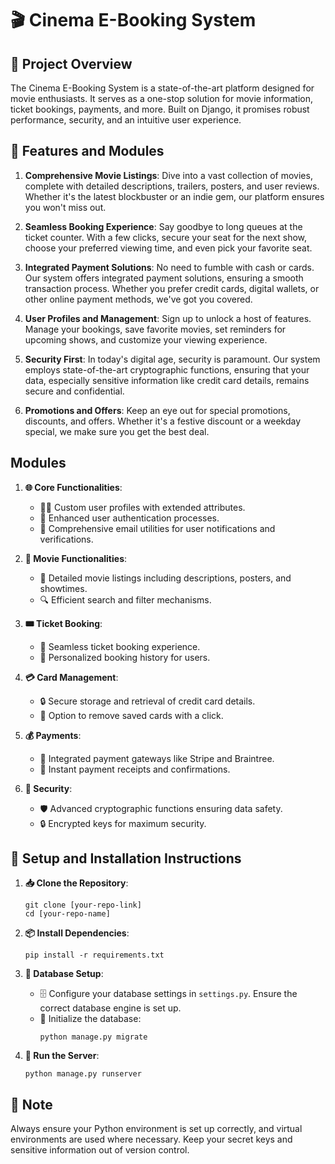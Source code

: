
# 🎬 Cinema E-Booking System

## 🌟 Project Overview

The Cinema E-Booking System is a state-of-the-art platform designed for movie enthusiasts. It serves as a one-stop solution for movie information, ticket bookings, payments, and more. Built on Django, it promises robust performance, security, and an intuitive user experience.

## 🚀 Features and Modules

1. **Comprehensive Movie Listings**: Dive into a vast collection of movies, complete with detailed descriptions, trailers, posters, and user reviews. Whether it's the latest blockbuster or an indie gem, our platform ensures you won't miss out.

2. **Seamless Booking Experience**: Say goodbye to long queues at the ticket counter. With a few clicks, secure your seat for the next show, choose your preferred viewing time, and even pick your favorite seat.

3. **Integrated Payment Solutions**: No need to fumble with cash or cards. Our system offers integrated payment solutions, ensuring a smooth transaction process. Whether you prefer credit cards, digital wallets, or other online payment methods, we've got you covered.

4. **User Profiles and Management**: Sign up to unlock a host of features. Manage your bookings, save favorite movies, set reminders for upcoming shows, and customize your viewing experience.

5. **Security First**: In today's digital age, security is paramount. Our system employs state-of-the-art cryptographic functions, ensuring that your data, especially sensitive information like credit card details, remains secure and confidential.

6. **Promotions and Offers**: Keep an eye out for special promotions, discounts, and offers. Whether it's a festive discount or a weekday special, we make sure you get the best deal.

## Modules

1. **🌐 Core Functionalities**:
   - 🙋‍♂️ Custom user profiles with extended attributes.
   - 🔑 Enhanced user authentication processes.
   - 📧 Comprehensive email utilities for user notifications and verifications.

2. **🎥 Movie Functionalities**:
   - 📜 Detailed movie listings including descriptions, posters, and showtimes.
   - 🔍 Efficient search and filter mechanisms.

3. **🎟 Ticket Booking**:
   - 🛒 Seamless ticket booking experience.
   - 📔 Personalized booking history for users.

4. **💳 Card Management**:
   - 🔒 Secure storage and retrieval of credit card details.
   - 🚫 Option to remove saved cards with a click.

5. **💰 Payments**:
   - 💼 Integrated payment gateways like Stripe and Braintree.
   - 🧾 Instant payment receipts and confirmations.

6. **🔐 Security**:
   - 🛡 Advanced cryptographic functions ensuring data safety.
   - 🔒 Encrypted keys for maximum security.

## 🔧 Setup and Installation Instructions

1. **📥 Clone the Repository**:
   ```
   git clone [your-repo-link]
   cd [your-repo-name]
   ```

2. **📦 Install Dependencies**:
   ```
   pip install -r requirements.txt
   ```

3. **🔧 Database Setup**:
   - 🗄 Configure your database settings in `settings.py`. Ensure the correct database engine is set up.
   - 🚀 Initialize the database:
     ```
     python manage.py migrate
     ```

4. **🚀 Run the Server**:
   ```
   python manage.py runserver
   ```

## 📝 Note

Always ensure your Python environment is set up correctly, and virtual environments are used where necessary. Keep your secret keys and sensitive information out of version control.
